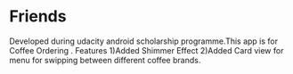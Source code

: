 # Friends
Developed during udacity android scholarship programme.This app is for Coffee Ordering . Features 1)Added Shimmer Effect 2)Added Card view for menu for swipping between different coffee brands.
